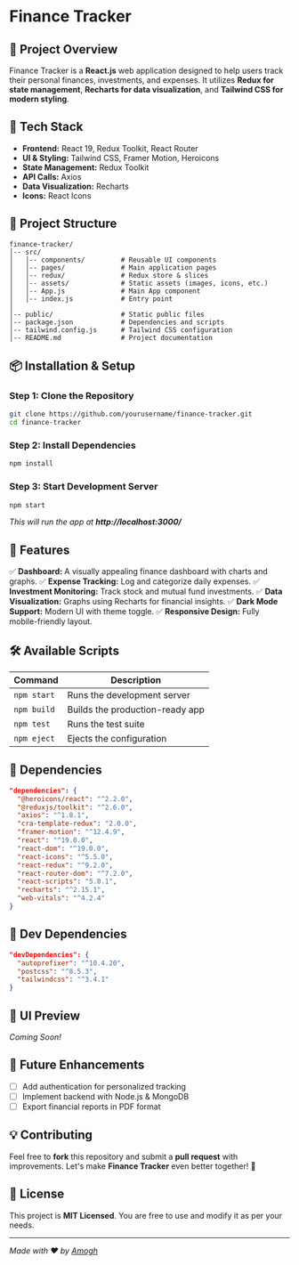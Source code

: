 # Finance Tracker

## 📌 Project Overview
Finance Tracker is a **React.js** web application designed to help users track their personal finances, investments, and expenses. It utilizes **Redux for state management**, **Recharts for data visualization**, and **Tailwind CSS for modern styling**.

## 🚀 Tech Stack
- **Frontend:** React 19, Redux Toolkit, React Router
- **UI & Styling:** Tailwind CSS, Framer Motion, Heroicons
- **State Management:** Redux Toolkit
- **API Calls:** Axios
- **Data Visualization:** Recharts
- **Icons:** React Icons

## 📂 Project Structure
```
finance-tracker/
│-- src/
│   │-- components/         # Reusable UI components
│   │-- pages/              # Main application pages
│   │-- redux/              # Redux store & slices
│   │-- assets/             # Static assets (images, icons, etc.)
│   │-- App.js              # Main App component
│   │-- index.js            # Entry point
│
│-- public/                 # Static public files
│-- package.json            # Dependencies and scripts
│-- tailwind.config.js      # Tailwind CSS configuration
│-- README.md               # Project documentation
```

## 📦 Installation & Setup
### Step 1: Clone the Repository
```sh
git clone https://github.com/yourusername/finance-tracker.git
cd finance-tracker
```

### Step 2: Install Dependencies
```sh
npm install
```

### Step 3: Start Development Server
```sh
npm start
```
_This will run the app at **http://localhost:3000/**_

## 📜 Features
✅ **Dashboard:** A visually appealing finance dashboard with charts and graphs.
✅ **Expense Tracking:** Log and categorize daily expenses.
✅ **Investment Monitoring:** Track stock and mutual fund investments.
✅ **Data Visualization:** Graphs using Recharts for financial insights.
✅ **Dark Mode Support:** Modern UI with theme toggle.
✅ **Responsive Design:** Fully mobile-friendly layout.

## 🛠 Available Scripts
| Command            | Description                               |
|--------------------|-------------------------------------------|
| `npm start`       | Runs the development server              |
| `npm build`       | Builds the production-ready app          |
| `npm test`        | Runs the test suite                      |
| `npm eject`       | Ejects the configuration                 |

## 📌 Dependencies
```json
"dependencies": {
  "@heroicons/react": "^2.2.0",
  "@reduxjs/toolkit": "^2.6.0",
  "axios": "^1.8.1",
  "cra-template-redux": "2.0.0",
  "framer-motion": "^12.4.9",
  "react": "^19.0.0",
  "react-dom": "^19.0.0",
  "react-icons": "^5.5.0",
  "react-redux": "^9.2.0",
  "react-router-dom": "^7.2.0",
  "react-scripts": "5.0.1",
  "recharts": "^2.15.1",
  "web-vitals": "^4.2.4"
}
```

## 🔧 Dev Dependencies
```json
"devDependencies": {
  "autoprefixer": "^10.4.20",
  "postcss": "^8.5.3",
  "tailwindcss": "^3.4.1"
}
```

## 🎨 UI Preview
_Coming Soon!_

## 📌 Future Enhancements
- [ ] Add authentication for personalized tracking
- [ ] Implement backend with Node.js & MongoDB
- [ ] Export financial reports in PDF format

## 💡 Contributing
Feel free to **fork** this repository and submit a **pull request** with improvements. Let's make **Finance Tracker** even better together! 🚀

## 📝 License
This project is **MIT Licensed**. You are free to use and modify it as per your needs.

---
_Made with ❤️ by [Amogh](https://github.com/amogh2409)_

